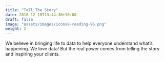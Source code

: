 ```yaml
---
title: "Tell The Story"
date: 2018-12-18T13:44:30+10:00
draft: false
image: "assets/images/icons8-reading-96.png"
weight: 2
---
```


We believe in bringing life to data to help everyone understand what’s happening. We love data! But the real power comes from telling the story and inspiring your clients.
